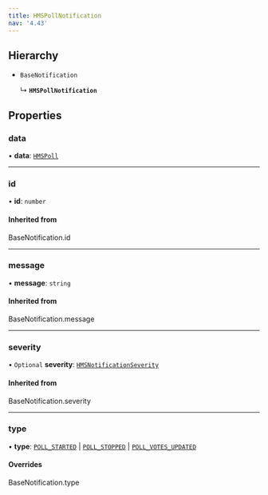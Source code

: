 ```yaml
---
title: HMSPollNotification
nav: '4.43'
---
```


## Hierarchy

- `BaseNotification`

  ↳ **`HMSPollNotification`**

## Properties

### data

• **data**: [`HMSPoll`](/api-reference/javascript/v2/interfaces/HMSPoll)

---

### id

• **id**: `number`

#### Inherited from

BaseNotification.id

---

### message

• **message**: `string`

#### Inherited from

BaseNotification.message

---

### severity

• `Optional` **severity**: [`HMSNotificationSeverity`](/api-reference/javascript/v2/enums/HMSNotificationSeverity)

#### Inherited from

BaseNotification.severity

---

### type

• **type**: [`POLL_STARTED`](/api-reference/javascript/v2/enums/HMSNotificationTypes#poll_started) \| [`POLL_STOPPED`](/api-reference/javascript/v2/enums/HMSNotificationTypes#poll_stopped) \| [`POLL_VOTES_UPDATED`](/api-reference/javascript/v2/enums/HMSNotificationTypes#poll_votes_updated)

#### Overrides

BaseNotification.type
